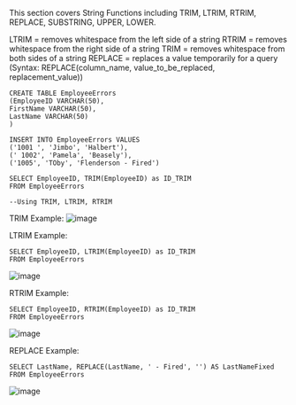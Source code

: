 
This section covers String Functions including TRIM, LTRIM, RTRIM, REPLACE, 
SUBSTRING, UPPER, LOWER.

LTRIM = removes whitespace from the left side of a string
RTRIM = removes whitespace from the right side of a string
TRIM = removes whitespace from both sides of a string
REPLACE = replaces a value temporarily for a query (Syntax: REPLACE(column_name, value_to_be_replaced, replacement_value))

```
CREATE TABLE EmployeeErrors
(EmployeeID VARCHAR(50),
FirstName VARCHAR(50),
LastName VARCHAR(50)
)

INSERT INTO EmployeeErrors VALUES
('1001 ', 'Jimbo', 'Halbert'),
(' 1002', 'Pamela', 'Beasely'),
('1005', 'TOby', 'Flenderson - Fired')

SELECT EmployeeID, TRIM(EmployeeID) as ID_TRIM
FROM EmployeeErrors

--Using TRIM, LTRIM, RTRIM
```
TRIM Example:
![image](https://github.com/Liss4rd/DataAnalystBootcamp/assets/66858250/66d8c710-3e58-466c-850c-df2c9e3e18a7)

LTRIM Example:
```
SELECT EmployeeID, LTRIM(EmployeeID) as ID_TRIM
FROM EmployeeErrors
```
![image](https://github.com/Liss4rd/DataAnalystBootcamp/assets/66858250/5080e810-13bb-48f9-983e-f6329ab61043)

RTRIM Example:
```
SELECT EmployeeID, RTRIM(EmployeeID) as ID_TRIM
FROM EmployeeErrors
```
![image](https://github.com/Liss4rd/DataAnalystBootcamp/assets/66858250/18466799-db32-4c0d-99a3-83df688aa8f2)

REPLACE Example:
```
SELECT LastName, REPLACE(LastName, ' - Fired', '') AS LastNameFixed
FROM EmployeeErrors
```
![image](https://github.com/Liss4rd/DataAnalystBootcamp/assets/66858250/f5739035-d9c3-4ae6-b9d7-9bf1e9db1273)

